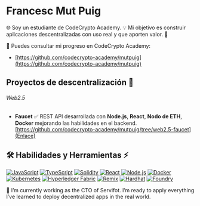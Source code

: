 # Francesc Mut Puig

:globe_with_meridians: Soy un estudiante de CodeCrypto Academy. :bulb: Mi objetivo es construir aplicaciones descentralizadas con uso real y que aporten valor. :100:

:mag_right:	Puedes consultar mi progreso en CodeCrypto Academy:
- [https://github.com/codecrypto-academy/mutpuig](https://github.com/codecrypto-academy/mutpuig)

## Proyectos de descentralización :rocket:

###### Web2.5
- **Faucet** ✅
  REST API desarrollada con **Node.js**, **React**, **Nodo de ETH**, **Docker** mejorando las habilidades en el backend.  
  [https://github.com/codecrypto-academy/mutpuig/tree/web2.5-faucet](Enlace)
<!--
- **Cesta**  ✅
  Full-stack application with secure authentication and data management, built in a collaborative environment.  
  [Repository Link](URL)

###### Web3 
- **Oracle**  🚧
  Smart contract in **Solidity** integrated into a dApp for decentralized asset management.  
  [Repository Link](URL)

- **Wallet** 🚧
  A comprehensive dApp, developed as a team, covering everything from blockchain integration to front-end deployment.  
  [Repository Link](URL)
-->

## 🛠️ Habilidades y Herramientas :zap:

[![JavaScript](https://img.shields.io/badge/JavaScript-F7DF1E?style=for-the-badge&logo=javascript&logoColor=black)](https://developer.mozilla.org/en-US/docs/Web/JavaScript) [![TypeScript](https://img.shields.io/badge/TypeScript-3178C6?style=for-the-badge&logo=typescript&logoColor=white)](https://www.typescriptlang.org/) [![Solidity](https://img.shields.io/badge/Solidity-363636?style=for-the-badge&logo=solidity&logoColor=white)](https://docs.soliditylang.org/en/v0.8.11/) [![React](https://img.shields.io/badge/React-61DAFB?style=for-the-badge&logo=react&logoColor=black)](https://reactjs.org/) [![Node.js](https://img.shields.io/badge/Node.js-339933?style=for-the-badge&logo=nodedotjs&logoColor=white)](https://nodejs.org/) [![Docker](https://img.shields.io/badge/Docker-2496ED?style=for-the-badge&logo=docker&logoColor=white)](https://www.docker.com/) [![Kubernetes](https://img.shields.io/badge/Kubernetes-326CE5?style=for-the-badge&logo=kubernetes&logoColor=white)](https://kubernetes.io/) [![Hyperledger Fabric](https://img.shields.io/badge/Hyperledger%20Fabric-2F3134?style=for-the-badge&logo=hyperledger&logoColor=white)](https://www.hyperledger.org/use/fabric) [![Remix](https://img.shields.io/badge/Remix-000000?style=for-the-badge&logo=remix&logoColor=white)](https://remix.ethereum.org/) [![Hardhat](https://img.shields.io/badge/Hardhat-FFF200?style=for-the-badge&logo=hardhat&logoColor=black&logo=https%3A%2F%2Fmiro.medium.com%2Fv2%2F0%2F-B8dzddK9QVUrV5_.png)](https://hardhat.org/) [![Foundry](https://img.shields.io/badge/Foundry-522A5C?style=for-the-badge&logo=foundry&logoColor=white&logo=https%3A%2F%2Favatars.githubusercontent.com%2Fu%2F99892494%3Fs%3D280%26v%3D4)](https://book.getfoundry.sh/)



🔭 I’m currently working as the CTO of Servifot. I’m ready to apply everything I’ve learned to deploy decentralized apps in the real world.

<!--- 👯 I’m looking to collaborate on ...
- 🤔 I’m looking for help with ...
- 💬 Ask me about ...
- 📫 How to reach me: ...
- 😄 Pronouns: ...
- ⚡ Fun fact: ...
-->

